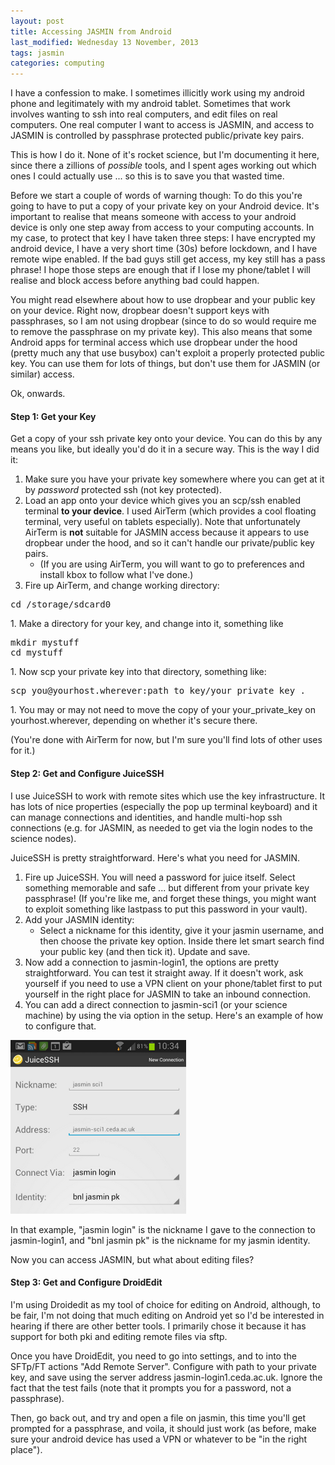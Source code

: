 ```yaml
---
layout: post
title: Accessing JASMIN from Android
last_modified: Wednesday 13 November, 2013
tags: jasmin
categories: computing
---
```

I have a confession to make. I sometimes illicitly work using my android phone and legitimately with my android tablet. Sometimes that work involves wanting to ssh into real computers, and edit files on real computers. One real computer I want to access is JASMIN, and access to JASMIN is controlled by passphrase protected public/private key pairs.

This is how I do it. None of it's rocket science, but I'm documenting it here, since there a zillions of *possible* tools, and I spent ages working out which ones I could actually use ... so this is to save you that wasted time.

Before we start a couple of words of warning though: To do this you're going to have to put a copy of your private key on your Android device. It's important to realise that means someone with access to your android device is only one step away from access to your computing accounts. In my case, to protect that key I have taken three steps: I have encrypted my android device, I have a very short time (30s) before lockdown, and I have remote wipe enabled.  If the bad guys still get access, my key still has a pass phrase! I hope those steps are enough that if I lose my phone/tablet I will realise and block access before anything bad could happen.

You might read elsewhere about how to use dropbear and your public key on your device. Right now, dropbear doesn't support keys with passphrases, so I am not using dropbear (since to do so would require me to remove the passphrase on my private key). This also means that some Android apps for terminal access which use dropbear under the hood (pretty much any that use busybox) can't exploit a properly protected public key.  You can use them for lots of things, but don't use them for JASMIN (or similar) access.

Ok, onwards.

####  Step 1: Get your Key  

Get a copy of your ssh private key onto your device. You can do this by any means you like, but ideally you'd do it in a secure way. This is the way I did it:
1. Make sure you have your private key somewhere where you can get at it by *password* protected ssh (not key protected). 
1. Load an app onto your device which gives you an scp/ssh enabled terminal **to your device**. I used AirTerm (which provides a cool floating terminal, very useful on tablets especially). Note that unfortunately AirTerm is **not** suitable for JASMIN access because it appears to use dropbear under the hood, and so it can't handle our private/public key pairs.
    * (If you are using AirTerm, you will want to go to preferences and install kbox to follow what I've done.)
1. Fire up AirTerm, and change working directory:
<pre>
cd /storage/sdcard0
</pre>1. Make a directory for your key, and change into it, something like
<pre>
mkdir mystuff
cd mystuff
</pre>1. Now scp your private key into that directory, something like:
<pre>
scp you@yourhost.wherever:path_to_key/your_private_key .
</pre>1. You may or may not need to move the copy of your your_private_key on yourhost.wherever, depending on whether it's secure there.

(You're done with AirTerm for now, but I'm sure you'll find lots of other uses for it.)

####  Step 2: Get and Configure JuiceSSH  

I use JuiceSSH to work with remote sites which use the key infrastructure. It has lots of nice properties (especially the pop up terminal keyboard) and it can manage connections and identities, and handle multi-hop ssh connections (e.g. for JASMIN, as needed to get via the login nodes to the science nodes).

JuiceSSH is pretty straightforward. Here's what you need for JASMIN.
1. Fire up JuiceSSH. You will need a password for juice itself. Select something memorable and safe ... but different from your private key passphrase!
(If you're like me, and forget these things, you might want to exploit something like lastpass to put this password in your vault).
1. Add your JASMIN identity:
    * Select a nickname for this identity, give it your jasmin username, and then choose the private key option. Inside there let smart search find your public key (and then tick it). Update and save.
1.  Now add a connection to jasmin-login1, the options are pretty straightforward. You can test it straight away. If it doesn't work, ask yourself if you need to use a VPN client on your phone/tablet first to put yourself in the right place for JASMIN to take an inbound connection.
1.  You can add a direct connection to jasmin-sci1 (or your science machine) by using the via option in the setup. Here's an example of how to configure that.

![Image: IMAGE: static/2013/11/13/juice.png ](/assets/images/2013-11-13-juice.png)

In that example, "jasmin login" is the nickname I gave to the connection to jasmin-login1, and "bnl jasmin pk" is the nickname for my jasmin identity.

Now you can access JASMIN, but what about editing files?

####  Step 3: Get and Configure DroidEdit  

I'm using Droidedit as my tool of choice for editing on Android, although, to be fair, I'm not doing that much editing on Android yet so I'd be interested in hearing if there are other better tools. I primarily chose it because it has support for both pki and editing remote files via sftp.

Once you have DroidEdit, you need to go into settings, and to into the SFTp/FT actions "Add Remote Server". Configure with path to your private key, and save using the server address jasmin-login1.ceda.ac.uk. Ignore the fact that the test fails (note that it prompts you for a password, not a passphrase).

Then, go back out, and try and open a file on jasmin, this time you'll get prompted for a passphrase, and voila, it should just work (as before, make sure your android device has used a VPN or whatever to be "in the right place").

